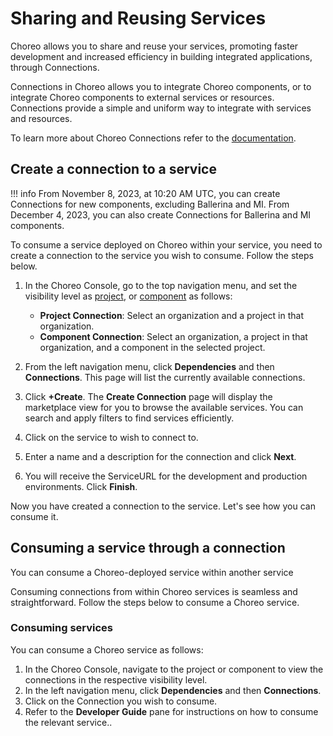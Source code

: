 # Sharing and Reusing Services

Choreo allows you to share and reuse your services, promoting faster development and increased efficiency in building integrated applications, through Connections.

Connections in Choreo allows you to integrate Choreo components, or to integrate Choreo components to external services or resources. Connections provide a simple and uniform way to integrate with services and resources.

To learn more about Choreo Connections refer to the [documentation](../choreo-concepts/connections.md).

## Create a connection to a service

!!! info
    From November 8, 2023, at 10:20 AM UTC, you can create Connections for new components, excluding Ballerina and MI. From December 4, 2023, you can also create Connections for Ballerina and MI components.

To consume a service deployed on Choreo within your service, you need to create a connection to the service you wish to consume. Follow the steps below.

1. In the Choreo Console, go to the top navigation menu, and set the visibility level as [project](../choreo-concepts/connections.md#project-connections), or [component](../choreo-concepts/connections.md#component-connections) as follows: 

    - **Project Connection**: Select an organization and a project in that organization. 
    - **Component Connection**: Select an organization, a project in that organization, and a component in the selected project. 

2. From the left navigation menu, click **Dependencies**  and then **Connections**. This page will list the currently available connections.
3. Click **+Create**. The **Create Connection** page will display the marketplace view for you to browse the available services. You can search and apply filters to find services efficiently.
4. Click on the service to wish to connect to. 
5. Enter a name and a description for the connection and click **Next**.
6. You will receive the ServiceURL for the development and production environments. Click **Finish**.

Now you have created a connection to the service. Let's see how you can consume it. 

## Consuming a service through a connection

You can consume a Choreo-deployed service within another service

Consuming connections from within Choreo services is seamless and straightforward. Follow the steps below to consume a Choreo service. 

### Consuming services 

You can consume a Choreo service as follows: 

1. In the Choreo Console, navigate to the project or component to view the connections in the respective visibility level.
2. In the left navigation menu, click **Dependencies** and then **Connections**. 
3. Click on the Connection you wish to consume. 
4. Refer to the **Developer Guide** pane for instructions on how to consume the relevant service..
